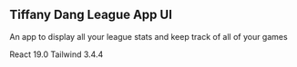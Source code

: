 ## Tiffany Dang League App UI

An app to display all your league stats and keep track of all of your games

React 19.0
Tailwind 3.4.4